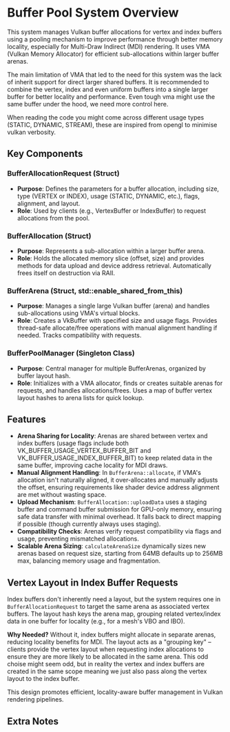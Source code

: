 # Buffer Pool System Overview

This system manages Vulkan buffer allocations for vertex and index buffers using a pooling mechanism to improve performance through better memory locality, especially for Multi-Draw Indirect (MDI) rendering. It uses VMA (Vulkan Memory Allocator) for efficient sub-allocations within larger buffer arenas.

The main limitation of VMA that led to the need for this system was the lack of inherit support for direct larger shared buffers. It is recommended to combine the vertex, index and even uniform buffers into a single larger buffer for better locality and performance. Even tough vma might use the same buffer under the hood, we need more control here.

When reading the code you might come across different usage types (STATIC, DYNAMIC, STREAM), these are inspired from opengl to minimise vulkan verbosity.

## Key Components

### BufferAllocationRequest (Struct)
- **Purpose**: Defines the parameters for a buffer allocation, including size, type (VERTEX or INDEX), usage (STATIC, DYNAMIC, etc.), flags, alignment, and layout.
- **Role**: Used by clients (e.g., VertexBuffer or IndexBuffer) to request allocations from the pool.

### BufferAllocation (Struct)
- **Purpose**: Represents a sub-allocation within a larger buffer arena.
- **Role**: Holds the allocated memory slice (offset, size) and provides methods for data upload and device address retrieval. Automatically frees itself on destruction via RAII.

### BufferArena (Struct, std::enable_shared_from_this)
- **Purpose**: Manages a single large Vulkan buffer (arena) and handles sub-allocations using VMA's virtual blocks.
- **Role**: Creates a VkBuffer with specified size and usage flags. Provides thread-safe allocate/free operations with manual alignment handling if needed. Tracks compatibility with requests.

### BufferPoolManager (Singleton Class)
- **Purpose**: Central manager for multiple BufferArenas, organized by buffer layout hash.
- **Role**: Initializes with a VMA allocator, finds or creates suitable arenas for requests, and handles allocations/frees. Uses a map of buffer vertex layout hashes to arena lists for quick lookup.

## Features
- **Arena Sharing for Locality**: Arenas are shared between vertex and index buffers (usage flags include both VK_BUFFER_USAGE_VERTEX_BUFFER_BIT and VK_BUFFER_USAGE_INDEX_BUFFER_BIT) to keep related data in the same buffer, improving cache locality for MDI draws.
- **Manual Alignment Handling**: In `BufferArena::allocate`, if VMA's allocation isn't naturally aligned, it over-allocates and manually adjusts the offset, ensuring requirements like shader device address alignment are met without wasting space.
- **Upload Mechanism**: `BufferAllocation::uploadData` uses a staging buffer and command buffer submission for GPU-only memory, ensuring safe data transfer with minimal overhead. It falls back to direct mapping if possible (though currently always uses staging).
- **Compatibility Checks**: Arenas verify request compatibility via flags and usage, preventing mismatched allocations.
- **Scalable Arena Sizing**: `calculateArenaSize` dynamically sizes new arenas based on request size, starting from 64MB defaults up to 256MB max, balancing memory usage and fragmentation.

## Vertex Layout in Index Buffer Requests
Index buffers don't inherently need a layout, but the system requires one in `BufferAllocationRequest` to target the same arena as associated vertex buffers. The layout hash keys the arena map, grouping related vertex/index data in one buffer for locality (e.g., for a mesh's VBO and IBO). 

**Why Needed?** Without it, index buffers might allocate in separate arenas, reducing locality benefits for MDI. The layout acts as a "grouping key" – clients provide the vertex layout when requesting index allocations to ensure they are more likely to be allocated in the same arena. This odd choise might seem odd, but in reality the vertex and index buffers are created in the same scope meaning we just also pass along the vertex layout to the index buffer.

This design promotes efficient, locality-aware buffer management in Vulkan rendering pipelines.


## Extra Notes

